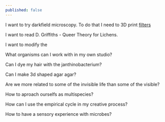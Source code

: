 ```yaml
---
published: false
---
```

I want to try darkfield microscopy. To do that I need to 3D print [filters](https://www.thingiverse.com/thing:4252909)

I want to read D. Griffiths - Queer Theory for Lichens.

I want to modify the

What organisms can I work with in my own studio?

Can I dye my hair with the janthinobacterium?

Can I make 3d shaped agar agar?

Are we more related to some of the invisible life than some of the visible?

How to aproach ourselfs as multispecies?

How can I use the empirical cycle in my creative process?

How to have a sensory experience with microbes?

